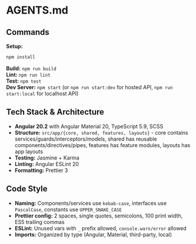 # AGENTS.md

## Commands

**Setup:**
```bash
npm install
```

**Build:** `npm run build`  
**Lint:** `npm run lint`  
**Test:** `npm test`  
**Dev Server:** `npm start` (or `npm run start:dev` for hosted API, `npm run start:local` for localhost API)

## Tech Stack & Architecture

- **Angular 20.2** with Angular Material 20, TypeScript 5.9, SCSS
- **Structure:** `src/app/{core, shared, features, layouts}` - core contains services/guards/interceptors/models, shared has reusable components/directives/pipes, features has feature modules, layouts has app layouts
- **Testing:** Jasmine + Karma
- **Linting:** Angular ESLint 20
- **Formatting:** Prettier 3

## Code Style

- **Naming:** Components/services use `kebab-case`, interfaces use `PascalCase`, constants use `UPPER_SNAKE_CASE`
- **Prettier config:** 2 spaces, single quotes, semicolons, 100 print width, ES5 trailing commas
- **ESLint:** Unused vars with `_` prefix allowed, `console.warn/error` allowed
- **Imports:** Organized by type (Angular, Material, third-party, local)
